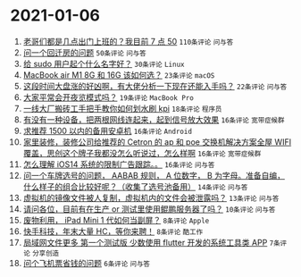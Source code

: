 # 2021-01-06

1. [老哥们都是几点出门上班的？我目前 7 点 50](https://www.v2ex.com/t/742058) `110条评论` `问与答`
1. [问一个回迁房的问题](https://www.v2ex.com/t/742048) `50条评论` `问与答`
1. [给 sudo 用户起个什么名字好？](https://www.v2ex.com/t/742093) `30条评论` `Linux`
1. [MacBook air M1 8G 和 16G 该如何选？](https://www.v2ex.com/t/742075) `23条评论` `macOS`
1. [这段时间大盘涨的好凶啊，有大佬分析一下现在还能入手吗？](https://www.v2ex.com/t/742063) `22条评论` `问与答`
1. [大家平常会开夜览模式吗？](https://www.v2ex.com/t/742056) `19条评论` `MacBook Pro`
1. [一线大厂搬砖工手把手教你如何划水刷 kpi](https://www.v2ex.com/t/742087) `18条评论` `程序员`
1. [有没有一种设备，把两根网线连起来，起到信号放大效果](https://www.v2ex.com/t/742084) `16条评论` `宽带症候群`
1. [求推荐 1500 以内的备用安卓机](https://www.v2ex.com/t/742059) `16条评论` `Android`
1. [家里装修，装修公司给推荐的 Cetron 的 ap 和 poe 交换机解决方案全屋 WIFI 覆盖，思创这个牌子我都没怎么听说过，怎么样啊](https://www.v2ex.com/t/742051) `16条评论` `宽带症候群`
1. [怎么理解 iOS14 系统的限制广告跟踪。。](https://www.v2ex.com/t/742049) `16条评论` `问与答`
1. [问一个车牌选号的问题， AABAB 规则， A 位数字， B 为字母。准备自编，什么样子的组合比较好呢？（收集了选号池备用）](https://www.v2ex.com/t/742076) `14条评论` `问与答`
1. [虚拟机的镜像文件被人复制，虚拟机内的文件会被泄露吗？](https://www.v2ex.com/t/742062) `13条评论` `问与答`
1. [请问各位，目前有在生产 or 测试里使用鲲鹏服务器了吗？](https://www.v2ex.com/t/742046) `10条评论` `问与答`
1. [废物利用， iPad Mini 1 代如何当副屏？](https://www.v2ex.com/t/742069) `8条评论` `Apple`
1. [快手科技，年末大量 HC，等你来聘！](https://www.v2ex.com/t/742054) `8条评论` `酷工作`
1. [局域网文件更多 第一个测试版 少数使用 flutter 开发的系统工具类 APP](https://www.v2ex.com/t/742079) `7条评论` `分享创造`
1. [问个飞机票省钱的问题](https://www.v2ex.com/t/742050) `6条评论` `问与答`

